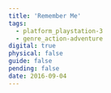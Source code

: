 ```yaml
---
title: 'Remember Me'
tags:
  - platform_playstation-3
  - genre_action-adventure
digital: true
physical: false
guide: false
pending: false
date: 2016-09-04
---
```

